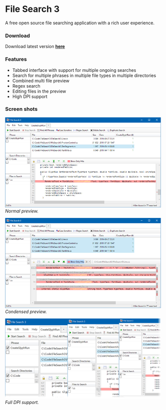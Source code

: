 File Search 3
=============

A free open source file searching application with a rich user experience.

### Download
Download latest version **[here](https://jonashertzman.github.io/FileSearch3/download/FileSearch3.zip)**

### Features
- Tabbed interface with support for multiple ongoing searches
- Search for multiple phrases in multiple file types in multiple directories
- Combined multi file preview
- Regex search
- Editing files in the preview
- High DPI support

### Screen shots
![screen](docs/images/screen1.png)
*Normal preview.*

![screen](docs/images/screen2.png)
*Condensed preview.*

![screen](docs/images/screen3.png)
*Full DPI support.*
